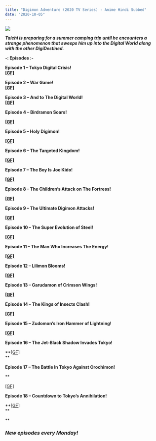 ```yaml
---
title: "Digimon Adventure (2020 TV Series) - Anime Hindi Subbed"
date: "2020-10-05"
---
```


[![](https://images.squarespace-cdn.com/content/v1/51b3dc8ee4b051b96ceb10de/1579736611250-JDH40LBYOBLMNCQCAXYF/ke17ZwdGBToddI8pDm48kNvT88LknE-K9M4pGNO0Iqd7gQa3H78H3Y0txjaiv_0fDoOvxcdMmMKkDsyUqMSsMWxHk725yiiHCCLfrh8O1z5QPOohDIaIeljMHgDF5CVlOqpeNLcJ80NK65_fV7S1USOFn4xF8vTWDNAUBm5ducQhX-V3oVjSmr829Rco4W2Uo49ZdOtO_QXox0_W7i2zEA/image-asset.jpeg?format=2500w)](https://images.squarespace-cdn.com/content/v1/51b3dc8ee4b051b96ceb10de/1579736611250-JDH40LBYOBLMNCQCAXYF/ke17ZwdGBToddI8pDm48kNvT88LknE-K9M4pGNO0Iqd7gQa3H78H3Y0txjaiv_0fDoOvxcdMmMKkDsyUqMSsMWxHk725yiiHCCLfrh8O1z5QPOohDIaIeljMHgDF5CVlOqpeNLcJ80NK65_fV7S1USOFn4xF8vTWDNAUBm5ducQhX-V3oVjSmr829Rco4W2Uo49ZdOtO_QXox0_W7i2zEA/image-asset.jpeg?format=2500w)

**_Taichi is preparing for a summer camping trip until he encounters a strange phenomenon that sweeps him up into the Digital World along with the other DigiDestined._**

**\-: Episodes :-**

**Episode 1 – Tokyo Digital Crisis!**  
**[\[GF\]](https://gplinks.co/Zevd)**

**Episode 2 – War Game!**  
**[\[GF\]](https://gplinks.co/8132Q)**

**Episode 3 – And to The Digital World!**  
**[\[GF\]](https://gplinks.co/53YG)**

**Episode 4 – Birdramon Soars!**

**[\[GF\]](https://gplinks.co/MFvkmtB)**

**Episode 5 – Holy Digimon!**

**[\[GF\]](https://gplinks.co/fq5bv)**

**Episode 6 – The Targeted Kingdom!**

**[\[GF\]](https://gplinks.co/pOrg)**

**Episode 7 – The Boy Is Joe Kido!**

**[\[GF\]](https://gplinks.co/6jxWr)**

**Episode 8 – The Children’s Attack on The Fortress!**

**[\[GF\]](https://gplinks.co/3BBG)**

**Episode 9 – The Ultimate Digimon Attacks!**

**[\[GF\]](https://gplinks.co/tmGn1mOH)**

**Episode 10 – The Super Evolution of Steel!**

**[\[GF\]](https://gplinks.co/GwCjmAC)**

**Episode 11 – The Man Who Increases The Energy!**

**[\[GF\]](https://gplinks.co/HK0t1JJE)**

**Episode 12 – Lilimon Blooms!**

**[\[GF\]](https://gplinks.co/H3m9)**

**Episode 13 – Garudamon of Crimson Wings!**

**[\[GF\]](https://gplinks.co/giDX8p18)**

**Episode 14 – The Kings of Insects Clash!**

**[\[GF\]](https://gplinks.co/ui0N702e)**

**Episode 15 – Zudomon’s Iron Hammer of Lightning!**

**[\[GF\]](https://gplinks.co/5FM6nA)**

**Episode 16 – The Jet-Black Shadow Invades Tokyo!**

**[\[GF\]](https://gplinks.co/zjVmyE)  
**

  

**Episode 17 – The Battle In Tokyo Against Orochimon!**

**

[\[GF\]](https://gplinks.co/DNiYd)

**Episode 18 – Countdown to Tokyo’s Annihilation!**

**[\[GF\]](https://gplinks.co/WyRHMR2)  
**

**

### **_New episodes every Monday!_**

